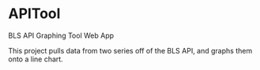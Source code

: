 # APITool
BLS API Graphing Tool Web App

This project pulls data from two series off of the BLS API, and graphs them onto a line chart.
